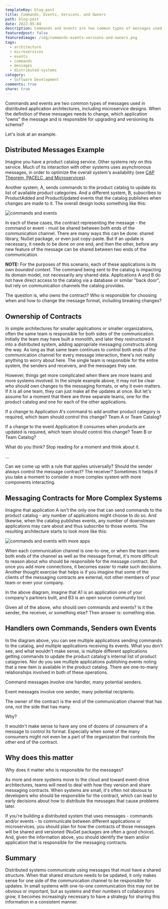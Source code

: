 ```yaml
---
templateKey: blog-post
title: Commands, Events, Versions, and Owners
path: blog-post
date: 2022-05-04
description: Commands and events are two common types of messages used in distributed application architectures, including microservice designs. When the definition of these messages needs to change, which application "owns" the message and is responsible for upgrading and versioning its schema?
featuredpost: false
featuredimage: /img/commands-events-versions-and-owners.png
tags:
  - architecture
  - microservices
  - events
  - commands
  - messages
  - distributed-systems
category:
  - Software Development
comments: true
share: true
---
```


Commands and events are two common types of messages used in distributed application architectures, including microservice designs. When the definition of these messages needs to change, which application "owns" the message and is responsible for upgrading and versioning its schema?

Let's look at an example.

## Distributed Messages Example

Imagine you have a product catalog service. Other systems rely on this service. Much of its interaction with other systems uses asynchronous messages, in order to optimize the overall system's availability (see [CAP Theorem, PACELC, and Microservices](https://ardalis.com/cap-pacelc-and-microservices/)).

Another system, A, sends commands to the product catalog to update its list of available product categories. And a different system, B, subscribes to ProductAdded and ProductUpdated events that the catalog publishes when changes are made to it. The overall design looks something like this:

![commands and events](/img/commands-and-events.png)

In each of these cases, the contract representing the message - the command or event - must be shared between both ends of the communication channel. There are many ways this can be done: shared library, NuGet package, or even just copy-paste. But if an update is necessary, it needs to be done on one end, and then the other, before any new feature of the message can be shared between two ends of the communication.

**NOTE:** For the purposes of this scenario, each of these applications is its own *bounded context*. The command being sent to the catalog is impacting its domain model, not necessarily any shared data. Applications A and B do not have direct access to the catalog via a database or similar "back door", but rely on communication channels the catalog provides.

The question is, who owns the contract? Who is responsible for choosing when and how to change the message format, including breaking changes?

## Ownership of Contracts

In simple architectures for smaller applications or smaller organizations, often the same team is responsible for both sides of the communication. Initially the team may have built a monolith, and later they restructured it into a distributed system, adding appropriate messaging constructs along the way. As long as that same team continues to control both ends of the communication channel for every message interaction, there's not really anything to worry about here. The single team is responsible for the entire system, the senders and receivers, and the messages they use.

However, things get more complicated when there are more teams and more systems involved. In the simple example above, it may not be clear who should own changes to the messaging formats, or why it even matters. If it is all one team, they can just make all the updates at once. But let's assume for a moment that there are three separate teams, one for the product catalog and one for each of the other applications.

If a change to Application A's command to add another product category is required, which team should control this change? Team A or Team Catalog?

If a change to the event Application B consumes when products are updated is required, which team should control this change? Team B or Team Catalog?

What do you think? Stop reading for a moment and think about it.

...

Can we come up with a rule that applies universally? Should the sender always control the message contract? The receiver? Sometimes it helps if you take a moment to consider a more complex system with more components interacting.

## Messaging Contracts for More Complex Systems

Imagine that application A isn't the only one that can send commands to the product catalog - any number of applications might choose to do so. And likewise, when the catalog publishes events, any number of downstream applications may care about and thus subscribe to those events. The resulting architecture starts to look more like this:

![commands and events with more apps](/img/commands-and-events-more-apps.png)

When each communication channel is one-to-one, or when the team owns both ends of the channel as well as the message format, it's more difficult to reason about who should be responsible for the message contract. But once you add more connections, it becomes easier to make such decisions. Another thought exercise that helps is if you imagine that some of the clients of the messaging contracts are external, not other members of your team or even your company.

In the above diagram, imagine that A1 is an application one of your company's partners built, and B3 is an open source community tool.

Given all of the above, who should own commands and events? Is it the sender, the receiver, or something else? Then answer is: something else.

## Handlers own Commands, Senders own Events

In the diagram above, you can see multiple applications sending commands to the catalog, and multiple applications receiving its events. What you don't see, and what wouldn't make sense, is multiple different applications getting commands to update the product catalog's internal list of product catagories. Nor do you see multiple applications publishing events noting that a new item is available in the product catalog. There are one-to-many relationships involved in both of these operations.

Command messages involve one handler, many potential senders.

Event messages involve one sender, many potential recipients.

The owner of the contract is the end of the communication channel that has one, not the side that has many.

Why?

It wouldn't make sense to have any one of dozens of consumers of a message to control its format. Especially when some of the many consumers might not even be a part of the organization that controls the other end of the contract.

## Why does this matter

Why does it matter who is responsible for the messages?

As more and more systems move to the cloud and toward event-drive architectures, teams will need to deal with how they version and share messaging contracts. When systems are small, it's often not obvious to developers who should be responsible for the contract, which can lead to early decisions about how to distribute the messages that cause problems later.

If you're building a distributed system that uses messages - commands and/or events - to communicate between different applications or microservices, you should plan for how the contracts of those messages will be shared and versioned (NuGet packages are often a good choice). And, given the information above, you should identify the team and/or application that is responsible for the messaging contracts.

## Summary

Distributed systems communicate using messages that must have a shared structure. When that shared structure needs to be updated, it only makes sense for one side of the communication channel to be responsible for updates. In small systems with one-to-one communication this may not be obvious or important, but as systems and their numbers of collaborators grow, it becomes increasingly necessary to have a strategy for sharing this information in a consistent manner.

